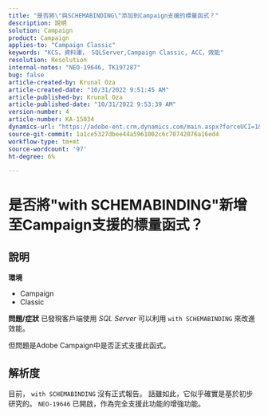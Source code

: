 ```yaml
---
title: "是否將\"與SCHEMABINDING\"添加到Campaign支援的標量函式？"
description: 說明
solution: Campaign
product: Campaign
applies-to: "Campaign Classic"
keywords: "KCS，資料庫， SQLServer,Campaign Classic, ACC，效能"
resolution: Resolution
internal-notes: "NEO-19646, TK197287"
bug: false
article-created-by: Krunal Oza
article-created-date: "10/31/2022 9:51:45 AM"
article-published-by: Krunal Oza
article-published-date: "10/31/2022 9:53:39 AM"
version-number: 4
article-number: KA-15034
dynamics-url: "https://adobe-ent.crm.dynamics.com/main.aspx?forceUCI=1&pagetype=entityrecord&etn=knowledgearticle&id=ebb6e79d-0159-ed11-9561-6045bd0067ea"
source-git-commit: 1a1ce5327dbee44a5961002c6c70742076a16ed4
workflow-type: tm+mt
source-wordcount: '97'
ht-degree: 6%

---
```


# 是否將&quot;with SCHEMABINDING&quot;新增至Campaign支援的標量函式？

## 說明

<b>環境</b>
- Campaign
- Classic



<b>問題/症狀</b>
已發現客戶端使用 *SQL Server* 可以利用 `with SCHEMABINDING` 來改進效能。

但問題是Adobe Campaign中是否正式支援此函式。




## 解析度


目前， `with SCHEMABINDING` 沒有正式報告。 話雖如此，它似乎確實是基於初步研究的。 `NEO-19646` 已開啟，作為完全支援此功能的增強功能。
